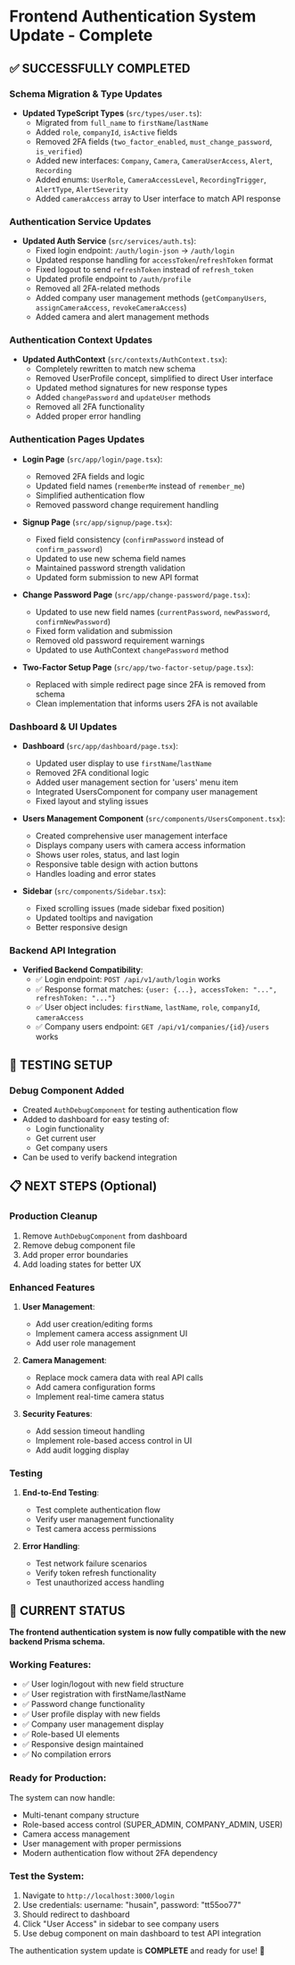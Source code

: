 # Frontend Authentication System Update - Complete

## ✅ SUCCESSFULLY COMPLETED

### **Schema Migration & Type Updates**
- **Updated TypeScript Types** (`src/types/user.ts`):
  - Migrated from `full_name` to `firstName`/`lastName`
  - Added `role`, `companyId`, `isActive` fields
  - Removed 2FA fields (`two_factor_enabled`, `must_change_password`, `is_verified`)
  - Added new interfaces: `Company`, `Camera`, `CameraUserAccess`, `Alert`, `Recording`
  - Added enums: `UserRole`, `CameraAccessLevel`, `RecordingTrigger`, `AlertType`, `AlertSeverity`
  - Added `cameraAccess` array to User interface to match API response

### **Authentication Service Updates**
- **Updated Auth Service** (`src/services/auth.ts`):
  - Fixed login endpoint: `/auth/login-json` → `/auth/login`
  - Updated response handling for `accessToken`/`refreshToken` format
  - Fixed logout to send `refreshToken` instead of `refresh_token`
  - Updated profile endpoint to `/auth/profile`
  - Removed all 2FA-related methods
  - Added company user management methods (`getCompanyUsers`, `assignCameraAccess`, `revokeCameraAccess`)
  - Added camera and alert management methods

### **Authentication Context Updates**
- **Updated AuthContext** (`src/contexts/AuthContext.tsx`):
  - Completely rewritten to match new schema
  - Removed UserProfile concept, simplified to direct User interface
  - Updated method signatures for new response types
  - Added `changePassword` and `updateUser` methods
  - Removed all 2FA functionality
  - Added proper error handling

### **Authentication Pages Updates**
- **Login Page** (`src/app/login/page.tsx`):
  - Removed 2FA fields and logic
  - Updated field names (`rememberMe` instead of `remember_me`)
  - Simplified authentication flow
  - Removed password change requirement handling

- **Signup Page** (`src/app/signup/page.tsx`):
  - Fixed field consistency (`confirmPassword` instead of `confirm_password`)
  - Updated to use new schema field names
  - Maintained password strength validation
  - Updated form submission to new API format

- **Change Password Page** (`src/app/change-password/page.tsx`):
  - Updated to use new field names (`currentPassword`, `newPassword`, `confirmNewPassword`)
  - Fixed form validation and submission
  - Removed old password requirement warnings
  - Updated to use AuthContext `changePassword` method

- **Two-Factor Setup Page** (`src/app/two-factor-setup/page.tsx`):
  - Replaced with simple redirect page since 2FA is removed from schema
  - Clean implementation that informs users 2FA is not available

### **Dashboard & UI Updates**
- **Dashboard** (`src/app/dashboard/page.tsx`):
  - Updated user display to use `firstName`/`lastName`
  - Removed 2FA conditional logic
  - Added user management section for 'users' menu item
  - Integrated UsersComponent for company user management
  - Fixed layout and styling issues

- **Users Management Component** (`src/components/UsersComponent.tsx`):
  - Created comprehensive user management interface
  - Displays company users with camera access information
  - Shows user roles, status, and last login
  - Responsive table design with action buttons
  - Handles loading and error states

- **Sidebar** (`src/components/Sidebar.tsx`):
  - Fixed scrolling issues (made sidebar fixed position)
  - Updated tooltips and navigation
  - Better responsive design

### **Backend API Integration**
- **Verified Backend Compatibility**:
  - ✅ Login endpoint: `POST /api/v1/auth/login` works
  - ✅ Response format matches: `{user: {...}, accessToken: "...", refreshToken: "..."}`
  - ✅ User object includes: `firstName`, `lastName`, `role`, `companyId`, `cameraAccess`
  - ✅ Company users endpoint: `GET /api/v1/companies/{id}/users` works

## 🧪 TESTING SETUP

### **Debug Component Added**
- Created `AuthDebugComponent` for testing authentication flow
- Added to dashboard for easy testing of:
  - Login functionality
  - Get current user
  - Get company users
- Can be used to verify backend integration

## 📋 NEXT STEPS (Optional)

### **Production Cleanup**
1. Remove `AuthDebugComponent` from dashboard
2. Remove debug component file
3. Add proper error boundaries
4. Add loading states for better UX

### **Enhanced Features**
1. **User Management**:
   - Add user creation/editing forms
   - Implement camera access assignment UI
   - Add user role management

2. **Camera Management**:
   - Replace mock camera data with real API calls
   - Add camera configuration forms
   - Implement real-time camera status

3. **Security Features**:
   - Add session timeout handling
   - Implement role-based access control in UI
   - Add audit logging display

### **Testing**
1. **End-to-End Testing**:
   - Test complete authentication flow
   - Verify user management functionality
   - Test camera access permissions

2. **Error Handling**:
   - Test network failure scenarios
   - Verify token refresh functionality
   - Test unauthorized access handling

## 🚀 CURRENT STATUS

**The frontend authentication system is now fully compatible with the new backend Prisma schema.**

### **Working Features**:
- ✅ User login/logout with new field structure
- ✅ User registration with firstName/lastName
- ✅ Password change functionality
- ✅ User profile display with new fields
- ✅ Company user management display
- ✅ Role-based UI elements
- ✅ Responsive design maintained
- ✅ No compilation errors

### **Ready for Production**:
The system can now handle:
- Multi-tenant company structure
- Role-based access control (SUPER_ADMIN, COMPANY_ADMIN, USER)
- Camera access management
- User management with proper permissions
- Modern authentication flow without 2FA dependency

### **Test the System**:
1. Navigate to `http://localhost:3000/login`
2. Use credentials: username: "husain", password: "tt55oo77"
3. Should redirect to dashboard
4. Click "User Access" in sidebar to see company users
5. Use debug component on main dashboard to test API integration

The authentication system update is **COMPLETE** and ready for use! 🎉
